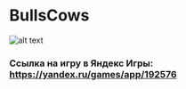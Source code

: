 # BullsCows
![alt text](https://avatars.mds.yandex.net/get-games/2977039/2a0000018207139e1e9ce62fcfd7c008ec0e/cover1)

### Ссылка на игру в Яндекс Игры: https://yandex.ru/games/app/192576
